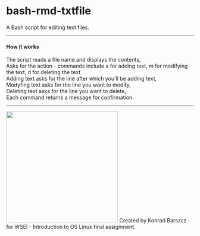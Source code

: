 # bash-rmd-txtfile
A Bash script for editing text files.  

---
  
#### How it works  
The script reads a file name and displays the contents,  
Asks for the action - commands include a for adding text, m for modifying the text, d for deleting the text  
Adding text asks for the line after which you'll be adding text,  
Modyfing text asks for the line you want to modify,  
Deleting text asks for the line you want to delete,  
Each command returns a message for confirmation.  

  
---  

<img src="https://i.imgur.com/Y8jmdBk.png" width="300">  
Created by Konrad Barszcz for WSEI - Introduction to OS Linux final assignment.
